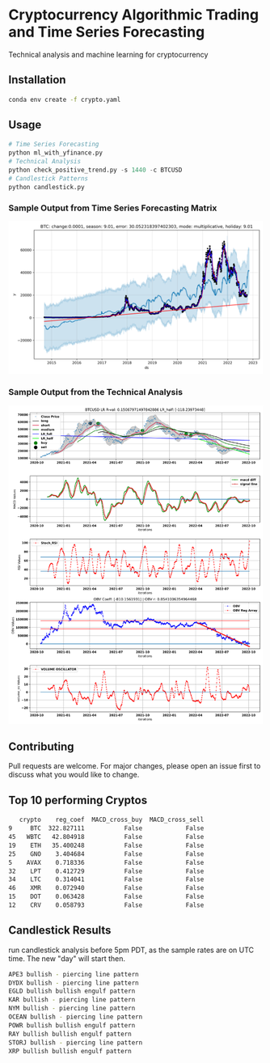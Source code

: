 # Cryptocurrency Algorithmic Trading and Time Series Forecasting

Technical analysis and machine learning for cryptocurrency

## Installation
```bash
conda env create -f crypto.yaml
```

## Usage

```python
# Time Series Forecasting
python ml_with_yfinance.py
# Technical Analysis
python check_positive_trend.py -s 1440 -c BTCUSD
# Candlestick Patterns
python candlestick.py
```
### Sample Output from Time Series Forecasting Matrix
![alt text](https://github.com/bszek213/cryptoML/blob/main/forecast_ML/BTC/BTC.png)

### Sample Output from the Technical Analysis
![alt text](https://github.com/bszek213/cryptoML/blob/main/technical_analysis/BTCUSD.svg)

## Contributing
Pull requests are welcome. For major changes, please open an issue first to discuss what you would like to change.

## Top 10 performing Cryptos
```bash
   crypto    reg_coef  MACD_cross_buy  MACD_cross_sell
9     BTC  322.827111           False            False
45   WBTC   42.804918           False            False
19    ETH   35.400248           False            False
25    GNO    3.404684           False            False
5    AVAX    0.718336           False            False
32    LPT    0.412729           False            False
34    LTC    0.314041           False            False
46    XMR    0.072940           False            False
15    DOT    0.063428           False            False
12    CRV    0.058793           False            False
```
## Candlestick Results
run candlestick analysis before 5pm PDT, as the sample rates are on UTC time. The
new "day" will start then.
```bash
APE3 bullish - piercing line pattern
DYDX bullish - piercing line pattern
EGLD bullish bullish engulf pattern
KAR bullish - piercing line pattern
NYM bullish - piercing line pattern
OCEAN bullish - piercing line pattern
POWR bullish bullish engulf pattern
RAY bullish bullish engulf pattern
STORJ bullish - piercing line pattern
XRP bullish bullish engulf pattern
```
